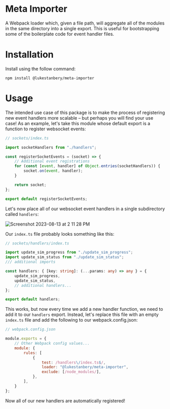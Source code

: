 # Meta Importer
A Webpack loader which, given a file path, will aggregate all of the modules in the same directory into a single export. This is useful for bootstrapping some of the boilerplate code for event handler files.

# Installation
Install using the follow command:

```
npm install @lukestanbery/meta-importer
```

# Usage
The intended use case of this package is to make the process of registering new event handlers more scalable – but perhaps you will find your use case! As an example, let's take this module whose default export is a function to register websocket events:

```ts
// sockets/index.ts

import socketHandlers from "./handlers";

const registerSocketEvents = (socket) => {
    // Additional event registrations
    for (const [event, handler] of Object.entries(socketHandlers)) {
        socket.on(event, handler);
    }

    return socket;
};

export default registerSocketEvents;
```

Let's now place all of our websocket event handlers in a single subdirectory called `handlers`:

![Screenshot 2023-08-13 at 2 11 28 PM](https://github.com/LukeStanbery89/meta-importer/assets/9427182/c374f303-5d7e-4173-b88a-722b08dcf1f4)

Our `index.ts` file probably looks something like this:

```ts
// sockets/handlers/index.ts

import update_sim_progress from "./update_sim_progress";
import update_sim_status from "./update_sim_status";
/// additional imports

const handlers: { [key: string]: (...params: any) => any } = {
    update_sim_progress,
    update_sim_status,
    // additional handlers...
};

export default handlers;
```

This works, but now every time we add a new handler function, we need to add it to our `handlers` export. Instead, let's replace this file with an empty `index.ts` file and add the following to our webpack.config.json:

```js
// webpack.config.json

module.exports = {
    // Other Webpack config values...
    module: {
        rules: [
            {
                test: /handlers\/index.ts$/,
                loader: "@lukestanbery/meta-importer",
                exclude: [/node_modules/],
            },
        ],
    }
};
```

Now all of our new handlers are automatically registered!
